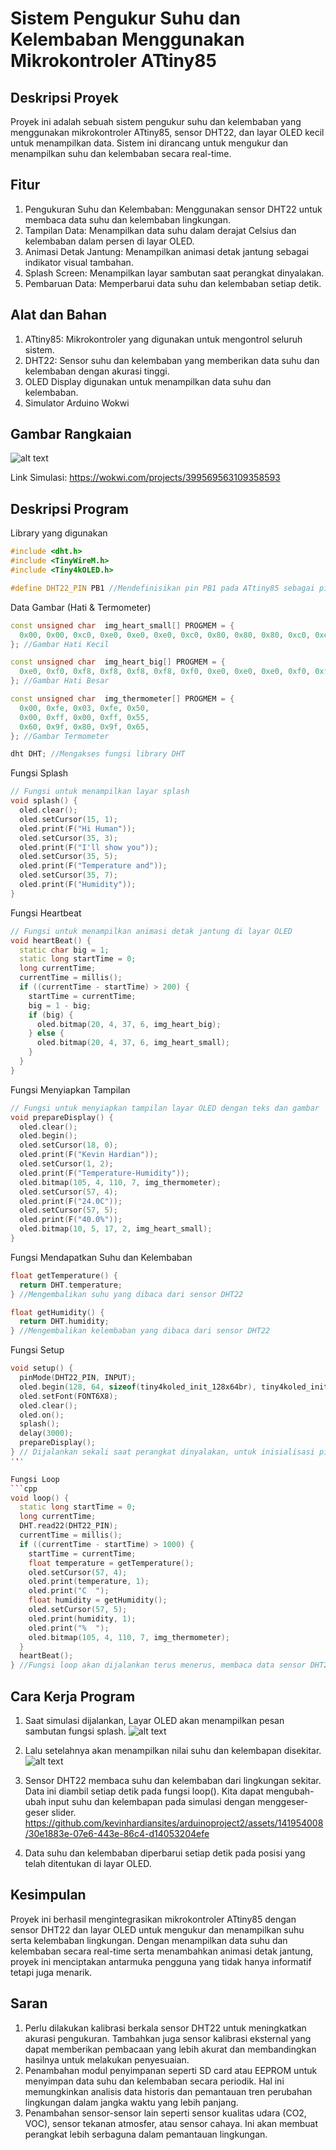 # Sistem Pengukur Suhu dan Kelembaban Menggunakan Mikrokontroler ATtiny85

## Deskripsi Proyek
Proyek ini adalah sebuah sistem pengukur suhu dan kelembaban yang menggunakan mikrokontroler ATtiny85, sensor DHT22, dan layar OLED kecil untuk menampilkan data. Sistem ini dirancang untuk mengukur dan menampilkan suhu dan kelembaban secara real-time.

## Fitur

1. Pengukuran Suhu dan Kelembaban: Menggunakan sensor DHT22 untuk membaca data suhu dan kelembaban lingkungan.
2. Tampilan Data: Menampilkan data suhu dalam derajat Celsius dan kelembaban dalam persen di layar OLED.
3. Animasi Detak Jantung: Menampilkan animasi detak jantung sebagai indikator visual tambahan.
4. Splash Screen: Menampilkan layar sambutan saat perangkat dinyalakan.
5. Pembaruan Data: Memperbarui data suhu dan kelembaban setiap detik.

## Alat dan Bahan
1. ATtiny85: Mikrokontroler yang digunakan untuk mengontrol seluruh sistem.
2. DHT22: Sensor suhu dan kelembaban yang memberikan data suhu dan kelembaban dengan akurasi tinggi.
3. OLED Display digunakan untuk menampilkan data suhu dan kelembaban.
4. Simulator Arduino Wokwi

## Gambar Rangkaian
![alt text](https://github.com/kevinhardiansites/arduinoproject2/blob/main/Daftar%20Gambar/dalam%20keadaan%20mati.png?raw=true)

Link Simulasi: https://wokwi.com/projects/399569563109358593

## Deskripsi Program

Library yang digunakan

```cpp
#include <dht.h>
#include <TinyWireM.h>
#include <Tiny4kOLED.h>
```

```cpp
#define DHT22_PIN PB1 //Mendefinisikan pin PB1 pada ATtiny85 sebagai pin untuk sensor DHT22.
```

Data Gambar (Hati & Termometer)
```cpp
const unsigned char  img_heart_small[] PROGMEM = {
  0x00, 0x00, 0xc0, 0xe0, 0xe0, 0xe0, 0xc0, 0x80, 0x80, 0x80, 0xc0, 0xe0, 0xe0, 0xe0, 0xc0, 0x00, 0x00, 0x00, 0x00, 0x00, 0x01, 0x03, 0x07, 0x0f, 0x1f, 0x3f, 0x1f, 0x0f, 0x07, 0x03, 0x01, 0x00, 0x00, 0x00
}; //Gambar Hati Kecil

const unsigned char  img_heart_big[] PROGMEM = {
  0xe0, 0xf0, 0xf8, 0xf8, 0xf8, 0xf8, 0xf0, 0xe0, 0xe0, 0xe0, 0xf0, 0xf8, 0xf8, 0xf8, 0xf8, 0xf0, 0xe0, 0x00, 0x01, 0x03, 0x07, 0x0f, 0x1f, 0x3f, 0x7f, 0xff, 0x7f, 0x3f, 0x1f, 0x0f, 0x07, 0x03, 0x01, 0x00
}; //Gambar Hati Besar

const unsigned char  img_thermometer[] PROGMEM = {
  0x00, 0xfe, 0x03, 0xfe, 0x50,
  0x00, 0xff, 0x00, 0xff, 0x55,
  0x60, 0x9f, 0x80, 0x9f, 0x65,
}; //Gambar Termometer
```
```cpp
dht DHT; //Mengakses fungsi library DHT
```

Fungsi Splash
```cpp
// Fungsi untuk menampilkan layar splash
void splash() {
  oled.clear();
  oled.setCursor(15, 1);
  oled.print(F("Hi Human"));
  oled.setCursor(35, 3);
  oled.print(F("I'll show you"));
  oled.setCursor(35, 5);
  oled.print(F("Temperature and"));
  oled.setCursor(35, 7);
  oled.print(F("Humidity"));
}
```

Fungsi Heartbeat
```cpp
// Fungsi untuk menampilkan animasi detak jantung di layar OLED
void heartBeat() {
  static char big = 1;
  static long startTime = 0;
  long currentTime;
  currentTime = millis();
  if ((currentTime - startTime) > 200) {
    startTime = currentTime;
    big = 1 - big;
    if (big) {
      oled.bitmap(20, 4, 37, 6, img_heart_big);
    } else {
      oled.bitmap(20, 4, 37, 6, img_heart_small);
    }
  }
}
```

Fungsi Menyiapkan Tampilan
```cpp
// Fungsi untuk menyiapkan tampilan layar OLED dengan teks dan gambar
void prepareDisplay() {
  oled.clear();
  oled.begin();
  oled.setCursor(18, 0);
  oled.print(F("Kevin Hardian"));
  oled.setCursor(1, 2);
  oled.print(F("Temperature-Humidity"));
  oled.bitmap(105, 4, 110, 7, img_thermometer);
  oled.setCursor(57, 4);
  oled.print(F("24.0C"));
  oled.setCursor(57, 5);
  oled.print(F("40.0%"));
  oled.bitmap(10, 5, 17, 2, img_heart_small);
}
```

Fungsi Mendapatkan Suhu dan Kelembaban
```cpp
float getTemperature() {
  return DHT.temperature;
} //Mengembalikan suhu yang dibaca dari sensor DHT22

float getHumidity() {
  return DHT.humidity;
} //Mengembalikan kelembaban yang dibaca dari sensor DHT22
```

Fungsi Setup
```cpp
void setup() {
  pinMode(DHT22_PIN, INPUT);
  oled.begin(128, 64, sizeof(tiny4koled_init_128x64br), tiny4koled_init_128x64br);
  oled.setFont(FONT6X8);
  oled.clear();
  oled.on();
  splash();
  delay(3000);
  prepareDisplay();
} // Dijalankan sekali saat perangkat dinyalakan, untuk inisialisasi pin, layar OLED, dan menampilkan splash screen.
'''

Fungsi Loop
```cpp
void loop() {
  static long startTime = 0;
  long currentTime;
  DHT.read22(DHT22_PIN);
  currentTime = millis();
  if ((currentTime - startTime) > 1000) {
    startTime = currentTime;
    float temperature = getTemperature();
    oled.setCursor(57, 4);
    oled.print(temperature, 1);
    oled.print("C  ");
    float humidity = getHumidity();
    oled.setCursor(57, 5);
    oled.print(humidity, 1);
    oled.print("%  ");
    oled.bitmap(105, 4, 110, 7, img_thermometer);
  }
  heartBeat();
} //Fungsi loop akan dijalankan terus menerus, membaca data sensor DHT22 setiap detik dan menampilkan nilai suhu dan kelembaban di layar OLED, serta menampilkan animasi detak jantung
```

## Cara Kerja Program

1. Saat simulasi dijalankan, Layar OLED akan menampilkan pesan sambutan fungsi splash.
![alt text](https://github.com/kevinhardiansites/arduinoproject2/blob/main/Daftar%20Gambar/dalam%20keadaan%20hidup.png?raw=true)

2. Lalu setelahnya akan menampilkan nilai suhu dan kelembapan disekitar.
![alt text](https://github.com/kevinhardiansites/arduinoproject2/blob/main/Daftar%20Gambar/pengaturan%20input%20sensor.png?raw=true)

3. Sensor DHT22 membaca suhu dan kelembaban dari lingkungan sekitar. Data ini diambil setiap detik pada fungsi loop(). Kita dapat mengubah-ubah input suhu dan kelembapan pada simulasi dengan menggeser-geser slider.
https://github.com/kevinhardiansites/arduinoproject2/assets/141954008/30e1883e-07e6-443e-86c4-d14053204efe
  
5. Data suhu dan kelembaban diperbarui setiap detik pada posisi yang telah ditentukan di layar OLED.

## Kesimpulan
Proyek ini berhasil mengintegrasikan mikrokontroler ATtiny85 dengan sensor DHT22 dan layar OLED untuk mengukur dan menampilkan suhu serta kelembaban lingkungan. Dengan menampilkan data suhu dan kelembaban secara real-time serta menambahkan animasi detak jantung, proyek ini menciptakan antarmuka pengguna yang tidak hanya informatif tetapi juga menarik.

## Saran
1. Perlu dilakukan kalibrasi berkala sensor DHT22 untuk meningkatkan akurasi pengukuran. Tambahkan juga sensor kalibrasi eksternal yang dapat memberikan pembacaan yang lebih akurat dan membandingkan hasilnya untuk melakukan penyesuaian.
2. Penambahan modul penyimpanan seperti SD card atau EEPROM untuk menyimpan data suhu dan kelembaban secara periodik. Hal ini memungkinkan analisis data historis dan pemantauan tren perubahan lingkungan dalam jangka waktu yang lebih panjang.
3. Penambahan sensor-sensor lain seperti sensor kualitas udara (CO2, VOC), sensor tekanan atmosfer, atau sensor cahaya. Ini akan membuat perangkat lebih serbaguna dalam pemantauan lingkungan.
